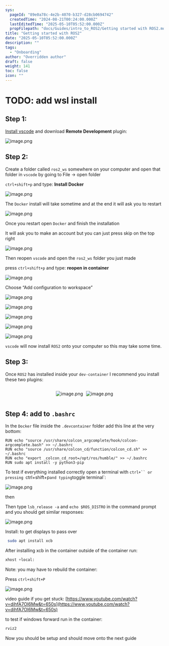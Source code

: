 ```yaml
---
sys:
  pageId: "89e0a78c-4e2b-4070-b327-d28cb0694742"
  createdTime: "2024-08-21T00:24:00.000Z"
  lastEditedTime: "2025-05-10T05:52:00.000Z"
  propFilepath: "docs/Guides/intro_to_ROS2/Getting started with ROS2.md"
title: "Getting started with ROS2"
date: "2025-05-10T05:52:00.000Z"
description: ""
tags:
  - "Onboarding"
author: "Overridden author"
draft: false
weight: 141
toc: false
icon: ""
---
```


# TODO: add wsl install

## Step 1:

[Install vscode](https://code.visualstudio.com/download) and download **Remote Development** plugin:

![image.png](https://prod-files-secure.s3.us-west-2.amazonaws.com/d518164a-d88e-44d1-a4ee-3adb3bd8bce0/efb52993-1881-4a40-b95e-6f020334f022/image.png?X-Amz-Algorithm=AWS4-HMAC-SHA256&X-Amz-Content-Sha256=UNSIGNED-PAYLOAD&X-Amz-Credential=ASIAZI2LB466TPWBUHXO%2F20250606%2Fus-west-2%2Fs3%2Faws4_request&X-Amz-Date=20250606T100959Z&X-Amz-Expires=3600&X-Amz-Security-Token=IQoJb3JpZ2luX2VjEIL%2F%2F%2F%2F%2F%2F%2F%2F%2F%2FwEaCXVzLXdlc3QtMiJIMEYCIQDsq6SMWBY9OI4UCzem5%2F4Ha3k%2FdFHTbxMncXnS33Ag8QIhAJbe6L34D32%2Fjnfaf1uz137%2FR6SDV01SyoSb0Y2z44k9Kv8DCFoQABoMNjM3NDIzMTgzODA1Igzn3xlHcYL0QupfqjQq3APi4DMGMeR%2FuGfP2DPNXC9owdKYhQTcZZtsIwO6sEWm%2BzTIextZaDdT6n5BWGp0MUIiZxxEbyUCm5yWDrdlGhJ7fOR2%2FiryyNftPSothE9saZq3w0EKzR4dWgwpw1aVFRkGWy6omHhUPPzyJn43eXzvsKlnHe7WTokYFar%2FXKc1SFNb6OJ6awf3W%2FWxFdT8nB0ymL1NCKyBdiA2GiAeTjKBe5IW4J9Ittr01pPJMphH%2B4fI4vB1Szc14DRYbBACci7sTe86Hh6aDcO%2BzVAy2Fq1NChZvlDhbEnOFrDgW2fdZzrrjqqgN4dUYpDpPONt3Kaeg7AIfaLuBtaN%2FAoxb1bqA9oHup7I6kRVIWPv6HmMwmMjDyPNRFEGfS87NbLAg2D3jx1T6suSpG%2B8eQvLqfZ65%2FwU3zn9EhvFDy0I0z8ZZ0k7SPZYytYAylCmCYVccY1j2enQp5hXqIW3oO2UdpPjBHqx9XueASg%2FeQs8m6why4Z0ukObV32Y4rjT4rLD6WFykf4ZwOqxSC%2BcRbSHMmoo%2BGCSzeqs%2FIyULvgfF4sE9xDLo3ZrxOav8RKDIjfAMBrlq5igmgxdlS%2FVshmm9PdXs%2BVTe1PWm9y%2BUSg5Rh5NfjAHktG%2BwtX%2FRTXBzDD%2F5IrCBjqkAcCdkxnIWGAas185GG%2B7NNXNEhkfwsyeqwUblBeRQ8Z5lcd7YGdr7o7HTEpKCMgfXSar%2FxhR1VhC7zJ7diilNOJgWN1GZrEcK6wMx2DNz8bY16yj0qzlDbMES9GeNPZM32A7b3g3aTz7AlKM1R45L8Xlm3BJTOX7mZ6Q5tm8Ld2GyiPGCzqMvxQutOl0HAj%2ByG8Hii8rUcCWIIYPEYdKdip7%2FsPI&X-Amz-Signature=df277d1da5f15d521522ccdae769db231c001716c4cc8b30401be02baced1d95&X-Amz-SignedHeaders=host&x-id=GetObject)

## Step 2:

Create a folder called `ros2_ws` somewhere on your computer and open that folder in `vscode` by going to File → open folder 

`ctrl+shift+p` and type: **Install Docker**

![image.png](https://prod-files-secure.s3.us-west-2.amazonaws.com/d518164a-d88e-44d1-a4ee-3adb3bd8bce0/2269dc0e-1cd5-47ff-bceb-c04ad9b2eab0/image.png?X-Amz-Algorithm=AWS4-HMAC-SHA256&X-Amz-Content-Sha256=UNSIGNED-PAYLOAD&X-Amz-Credential=ASIAZI2LB466TPWBUHXO%2F20250606%2Fus-west-2%2Fs3%2Faws4_request&X-Amz-Date=20250606T100959Z&X-Amz-Expires=3600&X-Amz-Security-Token=IQoJb3JpZ2luX2VjEIL%2F%2F%2F%2F%2F%2F%2F%2F%2F%2FwEaCXVzLXdlc3QtMiJIMEYCIQDsq6SMWBY9OI4UCzem5%2F4Ha3k%2FdFHTbxMncXnS33Ag8QIhAJbe6L34D32%2Fjnfaf1uz137%2FR6SDV01SyoSb0Y2z44k9Kv8DCFoQABoMNjM3NDIzMTgzODA1Igzn3xlHcYL0QupfqjQq3APi4DMGMeR%2FuGfP2DPNXC9owdKYhQTcZZtsIwO6sEWm%2BzTIextZaDdT6n5BWGp0MUIiZxxEbyUCm5yWDrdlGhJ7fOR2%2FiryyNftPSothE9saZq3w0EKzR4dWgwpw1aVFRkGWy6omHhUPPzyJn43eXzvsKlnHe7WTokYFar%2FXKc1SFNb6OJ6awf3W%2FWxFdT8nB0ymL1NCKyBdiA2GiAeTjKBe5IW4J9Ittr01pPJMphH%2B4fI4vB1Szc14DRYbBACci7sTe86Hh6aDcO%2BzVAy2Fq1NChZvlDhbEnOFrDgW2fdZzrrjqqgN4dUYpDpPONt3Kaeg7AIfaLuBtaN%2FAoxb1bqA9oHup7I6kRVIWPv6HmMwmMjDyPNRFEGfS87NbLAg2D3jx1T6suSpG%2B8eQvLqfZ65%2FwU3zn9EhvFDy0I0z8ZZ0k7SPZYytYAylCmCYVccY1j2enQp5hXqIW3oO2UdpPjBHqx9XueASg%2FeQs8m6why4Z0ukObV32Y4rjT4rLD6WFykf4ZwOqxSC%2BcRbSHMmoo%2BGCSzeqs%2FIyULvgfF4sE9xDLo3ZrxOav8RKDIjfAMBrlq5igmgxdlS%2FVshmm9PdXs%2BVTe1PWm9y%2BUSg5Rh5NfjAHktG%2BwtX%2FRTXBzDD%2F5IrCBjqkAcCdkxnIWGAas185GG%2B7NNXNEhkfwsyeqwUblBeRQ8Z5lcd7YGdr7o7HTEpKCMgfXSar%2FxhR1VhC7zJ7diilNOJgWN1GZrEcK6wMx2DNz8bY16yj0qzlDbMES9GeNPZM32A7b3g3aTz7AlKM1R45L8Xlm3BJTOX7mZ6Q5tm8Ld2GyiPGCzqMvxQutOl0HAj%2ByG8Hii8rUcCWIIYPEYdKdip7%2FsPI&X-Amz-Signature=def1f387749425921cf8cb360f9c164825faa795b7cad15a2af94bbca376de0f&X-Amz-SignedHeaders=host&x-id=GetObject)

The `Docker` install will take sometime and at the end it will ask you to restart

![image.png](https://prod-files-secure.s3.us-west-2.amazonaws.com/d518164a-d88e-44d1-a4ee-3adb3bd8bce0/ed233f78-be33-4b1f-b89c-9c346c0e961e/image.png?X-Amz-Algorithm=AWS4-HMAC-SHA256&X-Amz-Content-Sha256=UNSIGNED-PAYLOAD&X-Amz-Credential=ASIAZI2LB466TPWBUHXO%2F20250606%2Fus-west-2%2Fs3%2Faws4_request&X-Amz-Date=20250606T100959Z&X-Amz-Expires=3600&X-Amz-Security-Token=IQoJb3JpZ2luX2VjEIL%2F%2F%2F%2F%2F%2F%2F%2F%2F%2FwEaCXVzLXdlc3QtMiJIMEYCIQDsq6SMWBY9OI4UCzem5%2F4Ha3k%2FdFHTbxMncXnS33Ag8QIhAJbe6L34D32%2Fjnfaf1uz137%2FR6SDV01SyoSb0Y2z44k9Kv8DCFoQABoMNjM3NDIzMTgzODA1Igzn3xlHcYL0QupfqjQq3APi4DMGMeR%2FuGfP2DPNXC9owdKYhQTcZZtsIwO6sEWm%2BzTIextZaDdT6n5BWGp0MUIiZxxEbyUCm5yWDrdlGhJ7fOR2%2FiryyNftPSothE9saZq3w0EKzR4dWgwpw1aVFRkGWy6omHhUPPzyJn43eXzvsKlnHe7WTokYFar%2FXKc1SFNb6OJ6awf3W%2FWxFdT8nB0ymL1NCKyBdiA2GiAeTjKBe5IW4J9Ittr01pPJMphH%2B4fI4vB1Szc14DRYbBACci7sTe86Hh6aDcO%2BzVAy2Fq1NChZvlDhbEnOFrDgW2fdZzrrjqqgN4dUYpDpPONt3Kaeg7AIfaLuBtaN%2FAoxb1bqA9oHup7I6kRVIWPv6HmMwmMjDyPNRFEGfS87NbLAg2D3jx1T6suSpG%2B8eQvLqfZ65%2FwU3zn9EhvFDy0I0z8ZZ0k7SPZYytYAylCmCYVccY1j2enQp5hXqIW3oO2UdpPjBHqx9XueASg%2FeQs8m6why4Z0ukObV32Y4rjT4rLD6WFykf4ZwOqxSC%2BcRbSHMmoo%2BGCSzeqs%2FIyULvgfF4sE9xDLo3ZrxOav8RKDIjfAMBrlq5igmgxdlS%2FVshmm9PdXs%2BVTe1PWm9y%2BUSg5Rh5NfjAHktG%2BwtX%2FRTXBzDD%2F5IrCBjqkAcCdkxnIWGAas185GG%2B7NNXNEhkfwsyeqwUblBeRQ8Z5lcd7YGdr7o7HTEpKCMgfXSar%2FxhR1VhC7zJ7diilNOJgWN1GZrEcK6wMx2DNz8bY16yj0qzlDbMES9GeNPZM32A7b3g3aTz7AlKM1R45L8Xlm3BJTOX7mZ6Q5tm8Ld2GyiPGCzqMvxQutOl0HAj%2ByG8Hii8rUcCWIIYPEYdKdip7%2FsPI&X-Amz-Signature=96ccb73f4bc84ed5e9aa099df51d6ee01a0992aa4a03e627bab2eb54dce96f44&X-Amz-SignedHeaders=host&x-id=GetObject)

Once you restart open `Docker` and finish the installation

It will ask you to make an account but you can just press skip on the top right

![image.png](https://prod-files-secure.s3.us-west-2.amazonaws.com/d518164a-d88e-44d1-a4ee-3adb3bd8bce0/21010ad9-1659-4fd9-9f59-9932a09b2a3d/image.png?X-Amz-Algorithm=AWS4-HMAC-SHA256&X-Amz-Content-Sha256=UNSIGNED-PAYLOAD&X-Amz-Credential=ASIAZI2LB466TPWBUHXO%2F20250606%2Fus-west-2%2Fs3%2Faws4_request&X-Amz-Date=20250606T100959Z&X-Amz-Expires=3600&X-Amz-Security-Token=IQoJb3JpZ2luX2VjEIL%2F%2F%2F%2F%2F%2F%2F%2F%2F%2FwEaCXVzLXdlc3QtMiJIMEYCIQDsq6SMWBY9OI4UCzem5%2F4Ha3k%2FdFHTbxMncXnS33Ag8QIhAJbe6L34D32%2Fjnfaf1uz137%2FR6SDV01SyoSb0Y2z44k9Kv8DCFoQABoMNjM3NDIzMTgzODA1Igzn3xlHcYL0QupfqjQq3APi4DMGMeR%2FuGfP2DPNXC9owdKYhQTcZZtsIwO6sEWm%2BzTIextZaDdT6n5BWGp0MUIiZxxEbyUCm5yWDrdlGhJ7fOR2%2FiryyNftPSothE9saZq3w0EKzR4dWgwpw1aVFRkGWy6omHhUPPzyJn43eXzvsKlnHe7WTokYFar%2FXKc1SFNb6OJ6awf3W%2FWxFdT8nB0ymL1NCKyBdiA2GiAeTjKBe5IW4J9Ittr01pPJMphH%2B4fI4vB1Szc14DRYbBACci7sTe86Hh6aDcO%2BzVAy2Fq1NChZvlDhbEnOFrDgW2fdZzrrjqqgN4dUYpDpPONt3Kaeg7AIfaLuBtaN%2FAoxb1bqA9oHup7I6kRVIWPv6HmMwmMjDyPNRFEGfS87NbLAg2D3jx1T6suSpG%2B8eQvLqfZ65%2FwU3zn9EhvFDy0I0z8ZZ0k7SPZYytYAylCmCYVccY1j2enQp5hXqIW3oO2UdpPjBHqx9XueASg%2FeQs8m6why4Z0ukObV32Y4rjT4rLD6WFykf4ZwOqxSC%2BcRbSHMmoo%2BGCSzeqs%2FIyULvgfF4sE9xDLo3ZrxOav8RKDIjfAMBrlq5igmgxdlS%2FVshmm9PdXs%2BVTe1PWm9y%2BUSg5Rh5NfjAHktG%2BwtX%2FRTXBzDD%2F5IrCBjqkAcCdkxnIWGAas185GG%2B7NNXNEhkfwsyeqwUblBeRQ8Z5lcd7YGdr7o7HTEpKCMgfXSar%2FxhR1VhC7zJ7diilNOJgWN1GZrEcK6wMx2DNz8bY16yj0qzlDbMES9GeNPZM32A7b3g3aTz7AlKM1R45L8Xlm3BJTOX7mZ6Q5tm8Ld2GyiPGCzqMvxQutOl0HAj%2ByG8Hii8rUcCWIIYPEYdKdip7%2FsPI&X-Amz-Signature=1c18245b07849a48af10942c4fa0a96a5234646d2c50c07a58632ddd2fd03229&X-Amz-SignedHeaders=host&x-id=GetObject)

Then reopen `vscode` and open the `ros2_ws` folder you just made

press `ctrl+shift+p` and type: **reopen in container**

![image.png](https://prod-files-secure.s3.us-west-2.amazonaws.com/d518164a-d88e-44d1-a4ee-3adb3bd8bce0/4e93b8c2-41ad-488c-8095-c74205196118/image.png?X-Amz-Algorithm=AWS4-HMAC-SHA256&X-Amz-Content-Sha256=UNSIGNED-PAYLOAD&X-Amz-Credential=ASIAZI2LB466TPWBUHXO%2F20250606%2Fus-west-2%2Fs3%2Faws4_request&X-Amz-Date=20250606T100959Z&X-Amz-Expires=3600&X-Amz-Security-Token=IQoJb3JpZ2luX2VjEIL%2F%2F%2F%2F%2F%2F%2F%2F%2F%2FwEaCXVzLXdlc3QtMiJIMEYCIQDsq6SMWBY9OI4UCzem5%2F4Ha3k%2FdFHTbxMncXnS33Ag8QIhAJbe6L34D32%2Fjnfaf1uz137%2FR6SDV01SyoSb0Y2z44k9Kv8DCFoQABoMNjM3NDIzMTgzODA1Igzn3xlHcYL0QupfqjQq3APi4DMGMeR%2FuGfP2DPNXC9owdKYhQTcZZtsIwO6sEWm%2BzTIextZaDdT6n5BWGp0MUIiZxxEbyUCm5yWDrdlGhJ7fOR2%2FiryyNftPSothE9saZq3w0EKzR4dWgwpw1aVFRkGWy6omHhUPPzyJn43eXzvsKlnHe7WTokYFar%2FXKc1SFNb6OJ6awf3W%2FWxFdT8nB0ymL1NCKyBdiA2GiAeTjKBe5IW4J9Ittr01pPJMphH%2B4fI4vB1Szc14DRYbBACci7sTe86Hh6aDcO%2BzVAy2Fq1NChZvlDhbEnOFrDgW2fdZzrrjqqgN4dUYpDpPONt3Kaeg7AIfaLuBtaN%2FAoxb1bqA9oHup7I6kRVIWPv6HmMwmMjDyPNRFEGfS87NbLAg2D3jx1T6suSpG%2B8eQvLqfZ65%2FwU3zn9EhvFDy0I0z8ZZ0k7SPZYytYAylCmCYVccY1j2enQp5hXqIW3oO2UdpPjBHqx9XueASg%2FeQs8m6why4Z0ukObV32Y4rjT4rLD6WFykf4ZwOqxSC%2BcRbSHMmoo%2BGCSzeqs%2FIyULvgfF4sE9xDLo3ZrxOav8RKDIjfAMBrlq5igmgxdlS%2FVshmm9PdXs%2BVTe1PWm9y%2BUSg5Rh5NfjAHktG%2BwtX%2FRTXBzDD%2F5IrCBjqkAcCdkxnIWGAas185GG%2B7NNXNEhkfwsyeqwUblBeRQ8Z5lcd7YGdr7o7HTEpKCMgfXSar%2FxhR1VhC7zJ7diilNOJgWN1GZrEcK6wMx2DNz8bY16yj0qzlDbMES9GeNPZM32A7b3g3aTz7AlKM1R45L8Xlm3BJTOX7mZ6Q5tm8Ld2GyiPGCzqMvxQutOl0HAj%2ByG8Hii8rUcCWIIYPEYdKdip7%2FsPI&X-Amz-Signature=4ed0cfe80fdf6bec49550862f06a31bc1c893cd27a2a10125fa24c34e6b0a232&X-Amz-SignedHeaders=host&x-id=GetObject)

Choose “Add configuration to workspace”

![image.png](https://prod-files-secure.s3.us-west-2.amazonaws.com/d518164a-d88e-44d1-a4ee-3adb3bd8bce0/9560b282-5060-4989-ba37-97e7b2c22476/image.png?X-Amz-Algorithm=AWS4-HMAC-SHA256&X-Amz-Content-Sha256=UNSIGNED-PAYLOAD&X-Amz-Credential=ASIAZI2LB466TPWBUHXO%2F20250606%2Fus-west-2%2Fs3%2Faws4_request&X-Amz-Date=20250606T100959Z&X-Amz-Expires=3600&X-Amz-Security-Token=IQoJb3JpZ2luX2VjEIL%2F%2F%2F%2F%2F%2F%2F%2F%2F%2FwEaCXVzLXdlc3QtMiJIMEYCIQDsq6SMWBY9OI4UCzem5%2F4Ha3k%2FdFHTbxMncXnS33Ag8QIhAJbe6L34D32%2Fjnfaf1uz137%2FR6SDV01SyoSb0Y2z44k9Kv8DCFoQABoMNjM3NDIzMTgzODA1Igzn3xlHcYL0QupfqjQq3APi4DMGMeR%2FuGfP2DPNXC9owdKYhQTcZZtsIwO6sEWm%2BzTIextZaDdT6n5BWGp0MUIiZxxEbyUCm5yWDrdlGhJ7fOR2%2FiryyNftPSothE9saZq3w0EKzR4dWgwpw1aVFRkGWy6omHhUPPzyJn43eXzvsKlnHe7WTokYFar%2FXKc1SFNb6OJ6awf3W%2FWxFdT8nB0ymL1NCKyBdiA2GiAeTjKBe5IW4J9Ittr01pPJMphH%2B4fI4vB1Szc14DRYbBACci7sTe86Hh6aDcO%2BzVAy2Fq1NChZvlDhbEnOFrDgW2fdZzrrjqqgN4dUYpDpPONt3Kaeg7AIfaLuBtaN%2FAoxb1bqA9oHup7I6kRVIWPv6HmMwmMjDyPNRFEGfS87NbLAg2D3jx1T6suSpG%2B8eQvLqfZ65%2FwU3zn9EhvFDy0I0z8ZZ0k7SPZYytYAylCmCYVccY1j2enQp5hXqIW3oO2UdpPjBHqx9XueASg%2FeQs8m6why4Z0ukObV32Y4rjT4rLD6WFykf4ZwOqxSC%2BcRbSHMmoo%2BGCSzeqs%2FIyULvgfF4sE9xDLo3ZrxOav8RKDIjfAMBrlq5igmgxdlS%2FVshmm9PdXs%2BVTe1PWm9y%2BUSg5Rh5NfjAHktG%2BwtX%2FRTXBzDD%2F5IrCBjqkAcCdkxnIWGAas185GG%2B7NNXNEhkfwsyeqwUblBeRQ8Z5lcd7YGdr7o7HTEpKCMgfXSar%2FxhR1VhC7zJ7diilNOJgWN1GZrEcK6wMx2DNz8bY16yj0qzlDbMES9GeNPZM32A7b3g3aTz7AlKM1R45L8Xlm3BJTOX7mZ6Q5tm8Ld2GyiPGCzqMvxQutOl0HAj%2ByG8Hii8rUcCWIIYPEYdKdip7%2FsPI&X-Amz-Signature=4744ca23e4268677a1c8cb54b1c2374a4adf897dd987ec333ef8be2ce18d8349&X-Amz-SignedHeaders=host&x-id=GetObject)

![image.png](https://prod-files-secure.s3.us-west-2.amazonaws.com/d518164a-d88e-44d1-a4ee-3adb3bd8bce0/2ee63f81-886b-48e8-a553-dc6e5eac99e4/image.png?X-Amz-Algorithm=AWS4-HMAC-SHA256&X-Amz-Content-Sha256=UNSIGNED-PAYLOAD&X-Amz-Credential=ASIAZI2LB466TPWBUHXO%2F20250606%2Fus-west-2%2Fs3%2Faws4_request&X-Amz-Date=20250606T100959Z&X-Amz-Expires=3600&X-Amz-Security-Token=IQoJb3JpZ2luX2VjEIL%2F%2F%2F%2F%2F%2F%2F%2F%2F%2FwEaCXVzLXdlc3QtMiJIMEYCIQDsq6SMWBY9OI4UCzem5%2F4Ha3k%2FdFHTbxMncXnS33Ag8QIhAJbe6L34D32%2Fjnfaf1uz137%2FR6SDV01SyoSb0Y2z44k9Kv8DCFoQABoMNjM3NDIzMTgzODA1Igzn3xlHcYL0QupfqjQq3APi4DMGMeR%2FuGfP2DPNXC9owdKYhQTcZZtsIwO6sEWm%2BzTIextZaDdT6n5BWGp0MUIiZxxEbyUCm5yWDrdlGhJ7fOR2%2FiryyNftPSothE9saZq3w0EKzR4dWgwpw1aVFRkGWy6omHhUPPzyJn43eXzvsKlnHe7WTokYFar%2FXKc1SFNb6OJ6awf3W%2FWxFdT8nB0ymL1NCKyBdiA2GiAeTjKBe5IW4J9Ittr01pPJMphH%2B4fI4vB1Szc14DRYbBACci7sTe86Hh6aDcO%2BzVAy2Fq1NChZvlDhbEnOFrDgW2fdZzrrjqqgN4dUYpDpPONt3Kaeg7AIfaLuBtaN%2FAoxb1bqA9oHup7I6kRVIWPv6HmMwmMjDyPNRFEGfS87NbLAg2D3jx1T6suSpG%2B8eQvLqfZ65%2FwU3zn9EhvFDy0I0z8ZZ0k7SPZYytYAylCmCYVccY1j2enQp5hXqIW3oO2UdpPjBHqx9XueASg%2FeQs8m6why4Z0ukObV32Y4rjT4rLD6WFykf4ZwOqxSC%2BcRbSHMmoo%2BGCSzeqs%2FIyULvgfF4sE9xDLo3ZrxOav8RKDIjfAMBrlq5igmgxdlS%2FVshmm9PdXs%2BVTe1PWm9y%2BUSg5Rh5NfjAHktG%2BwtX%2FRTXBzDD%2F5IrCBjqkAcCdkxnIWGAas185GG%2B7NNXNEhkfwsyeqwUblBeRQ8Z5lcd7YGdr7o7HTEpKCMgfXSar%2FxhR1VhC7zJ7diilNOJgWN1GZrEcK6wMx2DNz8bY16yj0qzlDbMES9GeNPZM32A7b3g3aTz7AlKM1R45L8Xlm3BJTOX7mZ6Q5tm8Ld2GyiPGCzqMvxQutOl0HAj%2ByG8Hii8rUcCWIIYPEYdKdip7%2FsPI&X-Amz-Signature=3df43f5c2ca6617f7c5100c6854af2cf64bdb34342a59d28f6cb8bca4a45ca1c&X-Amz-SignedHeaders=host&x-id=GetObject)

![image.png](https://prod-files-secure.s3.us-west-2.amazonaws.com/d518164a-d88e-44d1-a4ee-3adb3bd8bce0/ae1580b2-b048-407e-aed9-b584224a7a04/image.png?X-Amz-Algorithm=AWS4-HMAC-SHA256&X-Amz-Content-Sha256=UNSIGNED-PAYLOAD&X-Amz-Credential=ASIAZI2LB466TPWBUHXO%2F20250606%2Fus-west-2%2Fs3%2Faws4_request&X-Amz-Date=20250606T100959Z&X-Amz-Expires=3600&X-Amz-Security-Token=IQoJb3JpZ2luX2VjEIL%2F%2F%2F%2F%2F%2F%2F%2F%2F%2FwEaCXVzLXdlc3QtMiJIMEYCIQDsq6SMWBY9OI4UCzem5%2F4Ha3k%2FdFHTbxMncXnS33Ag8QIhAJbe6L34D32%2Fjnfaf1uz137%2FR6SDV01SyoSb0Y2z44k9Kv8DCFoQABoMNjM3NDIzMTgzODA1Igzn3xlHcYL0QupfqjQq3APi4DMGMeR%2FuGfP2DPNXC9owdKYhQTcZZtsIwO6sEWm%2BzTIextZaDdT6n5BWGp0MUIiZxxEbyUCm5yWDrdlGhJ7fOR2%2FiryyNftPSothE9saZq3w0EKzR4dWgwpw1aVFRkGWy6omHhUPPzyJn43eXzvsKlnHe7WTokYFar%2FXKc1SFNb6OJ6awf3W%2FWxFdT8nB0ymL1NCKyBdiA2GiAeTjKBe5IW4J9Ittr01pPJMphH%2B4fI4vB1Szc14DRYbBACci7sTe86Hh6aDcO%2BzVAy2Fq1NChZvlDhbEnOFrDgW2fdZzrrjqqgN4dUYpDpPONt3Kaeg7AIfaLuBtaN%2FAoxb1bqA9oHup7I6kRVIWPv6HmMwmMjDyPNRFEGfS87NbLAg2D3jx1T6suSpG%2B8eQvLqfZ65%2FwU3zn9EhvFDy0I0z8ZZ0k7SPZYytYAylCmCYVccY1j2enQp5hXqIW3oO2UdpPjBHqx9XueASg%2FeQs8m6why4Z0ukObV32Y4rjT4rLD6WFykf4ZwOqxSC%2BcRbSHMmoo%2BGCSzeqs%2FIyULvgfF4sE9xDLo3ZrxOav8RKDIjfAMBrlq5igmgxdlS%2FVshmm9PdXs%2BVTe1PWm9y%2BUSg5Rh5NfjAHktG%2BwtX%2FRTXBzDD%2F5IrCBjqkAcCdkxnIWGAas185GG%2B7NNXNEhkfwsyeqwUblBeRQ8Z5lcd7YGdr7o7HTEpKCMgfXSar%2FxhR1VhC7zJ7diilNOJgWN1GZrEcK6wMx2DNz8bY16yj0qzlDbMES9GeNPZM32A7b3g3aTz7AlKM1R45L8Xlm3BJTOX7mZ6Q5tm8Ld2GyiPGCzqMvxQutOl0HAj%2ByG8Hii8rUcCWIIYPEYdKdip7%2FsPI&X-Amz-Signature=432abad5b2bea60704ad9130aaa65db89cb7efd01902ad6674561283a752e7bf&X-Amz-SignedHeaders=host&x-id=GetObject)

![image.png](https://prod-files-secure.s3.us-west-2.amazonaws.com/d518164a-d88e-44d1-a4ee-3adb3bd8bce0/53255b28-f75e-430f-b9e3-c0ac8577e42b/image.png?X-Amz-Algorithm=AWS4-HMAC-SHA256&X-Amz-Content-Sha256=UNSIGNED-PAYLOAD&X-Amz-Credential=ASIAZI2LB466TPWBUHXO%2F20250606%2Fus-west-2%2Fs3%2Faws4_request&X-Amz-Date=20250606T100959Z&X-Amz-Expires=3600&X-Amz-Security-Token=IQoJb3JpZ2luX2VjEIL%2F%2F%2F%2F%2F%2F%2F%2F%2F%2FwEaCXVzLXdlc3QtMiJIMEYCIQDsq6SMWBY9OI4UCzem5%2F4Ha3k%2FdFHTbxMncXnS33Ag8QIhAJbe6L34D32%2Fjnfaf1uz137%2FR6SDV01SyoSb0Y2z44k9Kv8DCFoQABoMNjM3NDIzMTgzODA1Igzn3xlHcYL0QupfqjQq3APi4DMGMeR%2FuGfP2DPNXC9owdKYhQTcZZtsIwO6sEWm%2BzTIextZaDdT6n5BWGp0MUIiZxxEbyUCm5yWDrdlGhJ7fOR2%2FiryyNftPSothE9saZq3w0EKzR4dWgwpw1aVFRkGWy6omHhUPPzyJn43eXzvsKlnHe7WTokYFar%2FXKc1SFNb6OJ6awf3W%2FWxFdT8nB0ymL1NCKyBdiA2GiAeTjKBe5IW4J9Ittr01pPJMphH%2B4fI4vB1Szc14DRYbBACci7sTe86Hh6aDcO%2BzVAy2Fq1NChZvlDhbEnOFrDgW2fdZzrrjqqgN4dUYpDpPONt3Kaeg7AIfaLuBtaN%2FAoxb1bqA9oHup7I6kRVIWPv6HmMwmMjDyPNRFEGfS87NbLAg2D3jx1T6suSpG%2B8eQvLqfZ65%2FwU3zn9EhvFDy0I0z8ZZ0k7SPZYytYAylCmCYVccY1j2enQp5hXqIW3oO2UdpPjBHqx9XueASg%2FeQs8m6why4Z0ukObV32Y4rjT4rLD6WFykf4ZwOqxSC%2BcRbSHMmoo%2BGCSzeqs%2FIyULvgfF4sE9xDLo3ZrxOav8RKDIjfAMBrlq5igmgxdlS%2FVshmm9PdXs%2BVTe1PWm9y%2BUSg5Rh5NfjAHktG%2BwtX%2FRTXBzDD%2F5IrCBjqkAcCdkxnIWGAas185GG%2B7NNXNEhkfwsyeqwUblBeRQ8Z5lcd7YGdr7o7HTEpKCMgfXSar%2FxhR1VhC7zJ7diilNOJgWN1GZrEcK6wMx2DNz8bY16yj0qzlDbMES9GeNPZM32A7b3g3aTz7AlKM1R45L8Xlm3BJTOX7mZ6Q5tm8Ld2GyiPGCzqMvxQutOl0HAj%2ByG8Hii8rUcCWIIYPEYdKdip7%2FsPI&X-Amz-Signature=3cfaebfcefe510f454db274f82e42e53d401c6d4ff0e3790c26b753a87af653d&X-Amz-SignedHeaders=host&x-id=GetObject)

![image.png](https://prod-files-secure.s3.us-west-2.amazonaws.com/d518164a-d88e-44d1-a4ee-3adb3bd8bce0/7c562767-5af9-4ffb-97d1-327bcdf4ee00/image.png?X-Amz-Algorithm=AWS4-HMAC-SHA256&X-Amz-Content-Sha256=UNSIGNED-PAYLOAD&X-Amz-Credential=ASIAZI2LB466TPWBUHXO%2F20250606%2Fus-west-2%2Fs3%2Faws4_request&X-Amz-Date=20250606T100959Z&X-Amz-Expires=3600&X-Amz-Security-Token=IQoJb3JpZ2luX2VjEIL%2F%2F%2F%2F%2F%2F%2F%2F%2F%2FwEaCXVzLXdlc3QtMiJIMEYCIQDsq6SMWBY9OI4UCzem5%2F4Ha3k%2FdFHTbxMncXnS33Ag8QIhAJbe6L34D32%2Fjnfaf1uz137%2FR6SDV01SyoSb0Y2z44k9Kv8DCFoQABoMNjM3NDIzMTgzODA1Igzn3xlHcYL0QupfqjQq3APi4DMGMeR%2FuGfP2DPNXC9owdKYhQTcZZtsIwO6sEWm%2BzTIextZaDdT6n5BWGp0MUIiZxxEbyUCm5yWDrdlGhJ7fOR2%2FiryyNftPSothE9saZq3w0EKzR4dWgwpw1aVFRkGWy6omHhUPPzyJn43eXzvsKlnHe7WTokYFar%2FXKc1SFNb6OJ6awf3W%2FWxFdT8nB0ymL1NCKyBdiA2GiAeTjKBe5IW4J9Ittr01pPJMphH%2B4fI4vB1Szc14DRYbBACci7sTe86Hh6aDcO%2BzVAy2Fq1NChZvlDhbEnOFrDgW2fdZzrrjqqgN4dUYpDpPONt3Kaeg7AIfaLuBtaN%2FAoxb1bqA9oHup7I6kRVIWPv6HmMwmMjDyPNRFEGfS87NbLAg2D3jx1T6suSpG%2B8eQvLqfZ65%2FwU3zn9EhvFDy0I0z8ZZ0k7SPZYytYAylCmCYVccY1j2enQp5hXqIW3oO2UdpPjBHqx9XueASg%2FeQs8m6why4Z0ukObV32Y4rjT4rLD6WFykf4ZwOqxSC%2BcRbSHMmoo%2BGCSzeqs%2FIyULvgfF4sE9xDLo3ZrxOav8RKDIjfAMBrlq5igmgxdlS%2FVshmm9PdXs%2BVTe1PWm9y%2BUSg5Rh5NfjAHktG%2BwtX%2FRTXBzDD%2F5IrCBjqkAcCdkxnIWGAas185GG%2B7NNXNEhkfwsyeqwUblBeRQ8Z5lcd7YGdr7o7HTEpKCMgfXSar%2FxhR1VhC7zJ7diilNOJgWN1GZrEcK6wMx2DNz8bY16yj0qzlDbMES9GeNPZM32A7b3g3aTz7AlKM1R45L8Xlm3BJTOX7mZ6Q5tm8Ld2GyiPGCzqMvxQutOl0HAj%2ByG8Hii8rUcCWIIYPEYdKdip7%2FsPI&X-Amz-Signature=56812aa41d8f95cb608a3090c1949764d1c3b7280df93841590497ea2bfbbc02&X-Amz-SignedHeaders=host&x-id=GetObject)

`vscode` will now install `ROS2` onto your computer so this may take some time.

## Step 3:

Once `ROS2` has installed inside your `dev-container` I recommend you install these two plugins:

<div style="display: flex;flex-direction: row; column-gap:10px; max-width: 630px;justify-content: center;">
<div>

![image.png](https://prod-files-secure.s3.us-west-2.amazonaws.com/d518164a-d88e-44d1-a4ee-3adb3bd8bce0/3fc3d550-5a54-4ba1-ba6b-faa01cdb7369/image.png?X-Amz-Algorithm=AWS4-HMAC-SHA256&X-Amz-Content-Sha256=UNSIGNED-PAYLOAD&X-Amz-Credential=ASIAZI2LB466VS2BABHQ%2F20250606%2Fus-west-2%2Fs3%2Faws4_request&X-Amz-Date=20250606T101002Z&X-Amz-Expires=3600&X-Amz-Security-Token=IQoJb3JpZ2luX2VjEID%2F%2F%2F%2F%2F%2F%2F%2F%2F%2FwEaCXVzLXdlc3QtMiJIMEYCIQCyqZJTt6VS%2FDO9msOuIdeBnnJi0C1UPDiD3cKw4TrX1gIhAIIguf6f6a3VVllKzI7L%2FujrOnUHQ9MZJWBORiaxxDggKv8DCFkQABoMNjM3NDIzMTgzODA1IgxxQ6VlWokCpXRmr8Qq3ANhiD3EAtA9%2FQDigJkru4qSZ8yRHh4kwdgqjnf%2FC2ic00NnJHlN%2BYamsq7pOh%2Bes3ePks63cl5EHYrWPFwMtqvMeaDxXLhq%2BtG4pjy8YjGOX9k7c0KQUIAj%2FXD1kH523IChBsliwBA%2FslVETQSWoD5CNbg4GNC2OAPh%2F2BxZ%2FK92q4kpB0uM0Q6I9yw3CT017KfqTqMn%2B6uf%2Fa9lj6M8xJGiMTsLwUWwFng9Pa5isXz01xS%2FI0hbre92NW4LKPB96FSkAvCO2woQyZ%2FCX4mRZVx6ZR5uhOWsH9hjdJosQiMH2wCoEA5E3i5%2Faa8vbNEMDBSEVnZkHYNhdfXGQhn1313BEIuZ1b7SBJrVU27RJt%2FKenZ5LPmgnSsKonE6BbTxI8uKSQt3oDE5RDubDtDdxRSdftyACq9lgSZTJGNz3bgXG5idlZYKHTl0K5Ev%2BSMXmYt4cYiSs3mu%2BMQdUkIelvRSRKSgoOFNDqnYurp%2BpqlXoYln4%2FtBPapXaZ9BByAVFAcR8iB9%2BfFJPUYZYJGRYk09j%2Bhj7xj1NPQjHMohtV1s3jy1H8PS5hs4XG3himl7SdxMztBqrGwcbbUWfHNrQaC6cu%2F8AcrqgyFo2UeBTm9loi7kLz05OgJ4zC%2BkDDhvYrCBjqkAUC480i6SsYPzx1hty2YXMpncjctLab%2F4O9BVWTxoD9b8LiawYvoKZCk5VizSEgFWYEtCafkQDxaqQEN9h0SM%2BHZpPHJo18%2FsP1ffWo%2BorrY82Sk4fsPJHJyhemFAQZsfYHXyF2%2F%2BCLFErEsjpjaF1Pfz54Lq2fVOEbGkslUvliD%2BNtnJgx938%2B8XWWVq4Gis2%2FEipfWcy9AUQW%2BRBRMpGvlWCX8&X-Amz-Signature=6be224b40bbb0b49fa9714a79358f4d9733a40640dd48c998d06ba207529581a&X-Amz-SignedHeaders=host&x-id=GetObject)

</div>
<div>

![image.png](https://prod-files-secure.s3.us-west-2.amazonaws.com/d518164a-d88e-44d1-a4ee-3adb3bd8bce0/d994cc66-13c2-4093-a5a3-f84cf4601a82/image.png?X-Amz-Algorithm=AWS4-HMAC-SHA256&X-Amz-Content-Sha256=UNSIGNED-PAYLOAD&X-Amz-Credential=ASIAZI2LB4665TF2JLST%2F20250606%2Fus-west-2%2Fs3%2Faws4_request&X-Amz-Date=20250606T101002Z&X-Amz-Expires=3600&X-Amz-Security-Token=IQoJb3JpZ2luX2VjEH8aCXVzLXdlc3QtMiJHMEUCIDOALLKMrHgddzINcjHIvFUy1DFlxqoKVIYXaumbviAgAiEAyI2TPNy5Gg2PYtZWXneSDTXYQU97loOj571Wed%2Bc7j4q%2FwMIWBAAGgw2Mzc0MjMxODM4MDUiDLIzY%2BLPlzTCbv2pTircA8Se6xTwvw9ZLTTL%2BMjwZCwm%2Ba1Bm2DOPNqhpmAqlb%2BOK%2Fv8ZjmDj6QwCk5Q1PBtpKCcZL9Sd18nzvTCLVEieGNRBcrGt58sZIGOTK%2Fv%2FO43OeizxUtFeY1Ku1Z31u%2FFTJf%2BXpVjZZSSsdXvd7RYrG20MKbmiQUvXJp%2BVM2c6TJn3nxVJ42V3cB%2B3ShNnUDuX4oNbH13dq7dRjuVX495lvSstEHpFwRePeYnmLjZuiitsVFFIfbFvneRZzTkIfsUID7gyIqkVh95RN2XJ4FxaMo0Q1s6gbHsaS8PVNFza5PCI4mHwSUtaSRkdOh5g2jW9lNO6DYZNEk44DAa9ghED7gjFqjureV0dfwSx6Jw%2BDqMKM6zjrO2KwI7vqKbwvfA%2Brj2GgGmR2CdfIerkLaqO8gpe4odcuuynUxjaHlbUrcILmtVVLseCdLXRPIrJ2V8dnseTWMfx8n3bwjgSImOSYm0mh%2FQh8rwcmIwlpuC4s5UIVNHllbLIcSIn2ZmX%2FiMFb%2FLx79dPeKzim3ZusI6iYFzyJjLRVGo%2Bkq0ofoqOnz5PwNB6VXBGyZkZhQKdz%2BG%2BmdnNiNSaSvIgUrRrkLZV13TqLRwUY60ljP06Y7562Pi7sv3p3GTwOnjS8MiML6hisIGOqUBjRwOV6oNtPN8SO77QepZz81EDScmehCYF3jf4vdI2xnDtKOlRmBslHorVverUNRbUhTSRyH5%2BM6PvtOnw7Hd1cpMDOvUMdslPfzZnW2AM7ryCL1dRsKblX60lHOo0YLJd6VV8qe31oKsgnA%2F%2FEhEgIBKMSOjLd1ywSfP%2B1IW2m8bMmojzbkR2mbsJCC9GEdVxtKAgRE%2Fq2zDLuZofBiOkGbBr%2F%2FA&X-Amz-Signature=9b9c66c781742f2ed930ce5a3c7775d9f3f972936aca4a4c9052ed32e7ad9216&X-Amz-SignedHeaders=host&x-id=GetObject)

</div>
</div>

## Step 4: add to `.bashrc`

In the `Docker` file inside the `.devcontainer` folder add this line at the very bottom: 

```docker
RUN echo "source /usr/share/colcon_argcomplete/hook/colcon-argcomplete.bash" >> ~/.bashrc
RUN echo "source /usr/share/colcon_cd/function/colcon_cd.sh" >> ~/.bashrc
RUN echo "export _colcon_cd_root=/opt/ros/humble/" >> ~/.bashrc
RUN sudo apt install -y python3-pip 
```

To test if everything installed correctly open a terminal with `ctrl+`` or pressing `ctrl+shift+p` and typing `toggle terminal`:

![image.png](https://prod-files-secure.s3.us-west-2.amazonaws.com/d518164a-d88e-44d1-a4ee-3adb3bd8bce0/6a4943d8-b04e-4c02-9a58-775f3384d1a5/image.png?X-Amz-Algorithm=AWS4-HMAC-SHA256&X-Amz-Content-Sha256=UNSIGNED-PAYLOAD&X-Amz-Credential=ASIAZI2LB466TPWBUHXO%2F20250606%2Fus-west-2%2Fs3%2Faws4_request&X-Amz-Date=20250606T100959Z&X-Amz-Expires=3600&X-Amz-Security-Token=IQoJb3JpZ2luX2VjEIL%2F%2F%2F%2F%2F%2F%2F%2F%2F%2FwEaCXVzLXdlc3QtMiJIMEYCIQDsq6SMWBY9OI4UCzem5%2F4Ha3k%2FdFHTbxMncXnS33Ag8QIhAJbe6L34D32%2Fjnfaf1uz137%2FR6SDV01SyoSb0Y2z44k9Kv8DCFoQABoMNjM3NDIzMTgzODA1Igzn3xlHcYL0QupfqjQq3APi4DMGMeR%2FuGfP2DPNXC9owdKYhQTcZZtsIwO6sEWm%2BzTIextZaDdT6n5BWGp0MUIiZxxEbyUCm5yWDrdlGhJ7fOR2%2FiryyNftPSothE9saZq3w0EKzR4dWgwpw1aVFRkGWy6omHhUPPzyJn43eXzvsKlnHe7WTokYFar%2FXKc1SFNb6OJ6awf3W%2FWxFdT8nB0ymL1NCKyBdiA2GiAeTjKBe5IW4J9Ittr01pPJMphH%2B4fI4vB1Szc14DRYbBACci7sTe86Hh6aDcO%2BzVAy2Fq1NChZvlDhbEnOFrDgW2fdZzrrjqqgN4dUYpDpPONt3Kaeg7AIfaLuBtaN%2FAoxb1bqA9oHup7I6kRVIWPv6HmMwmMjDyPNRFEGfS87NbLAg2D3jx1T6suSpG%2B8eQvLqfZ65%2FwU3zn9EhvFDy0I0z8ZZ0k7SPZYytYAylCmCYVccY1j2enQp5hXqIW3oO2UdpPjBHqx9XueASg%2FeQs8m6why4Z0ukObV32Y4rjT4rLD6WFykf4ZwOqxSC%2BcRbSHMmoo%2BGCSzeqs%2FIyULvgfF4sE9xDLo3ZrxOav8RKDIjfAMBrlq5igmgxdlS%2FVshmm9PdXs%2BVTe1PWm9y%2BUSg5Rh5NfjAHktG%2BwtX%2FRTXBzDD%2F5IrCBjqkAcCdkxnIWGAas185GG%2B7NNXNEhkfwsyeqwUblBeRQ8Z5lcd7YGdr7o7HTEpKCMgfXSar%2FxhR1VhC7zJ7diilNOJgWN1GZrEcK6wMx2DNz8bY16yj0qzlDbMES9GeNPZM32A7b3g3aTz7AlKM1R45L8Xlm3BJTOX7mZ6Q5tm8Ld2GyiPGCzqMvxQutOl0HAj%2ByG8Hii8rUcCWIIYPEYdKdip7%2FsPI&X-Amz-Signature=c4b5fd3939dcf80733e2fde4c9a352f8a13cf9eeaac40fe1c49fc6db561707e0&X-Amz-SignedHeaders=host&x-id=GetObject)

then 

Then type `lsb_release -a` and `echo $ROS_DISTRO` in the command prompt and you should get similar responses:

![image.png](https://prod-files-secure.s3.us-west-2.amazonaws.com/d518164a-d88e-44d1-a4ee-3adb3bd8bce0/3e635dec-a805-4e85-8b9e-d000e5b71a4e/image.png?X-Amz-Algorithm=AWS4-HMAC-SHA256&X-Amz-Content-Sha256=UNSIGNED-PAYLOAD&X-Amz-Credential=ASIAZI2LB466TPWBUHXO%2F20250606%2Fus-west-2%2Fs3%2Faws4_request&X-Amz-Date=20250606T100959Z&X-Amz-Expires=3600&X-Amz-Security-Token=IQoJb3JpZ2luX2VjEIL%2F%2F%2F%2F%2F%2F%2F%2F%2F%2FwEaCXVzLXdlc3QtMiJIMEYCIQDsq6SMWBY9OI4UCzem5%2F4Ha3k%2FdFHTbxMncXnS33Ag8QIhAJbe6L34D32%2Fjnfaf1uz137%2FR6SDV01SyoSb0Y2z44k9Kv8DCFoQABoMNjM3NDIzMTgzODA1Igzn3xlHcYL0QupfqjQq3APi4DMGMeR%2FuGfP2DPNXC9owdKYhQTcZZtsIwO6sEWm%2BzTIextZaDdT6n5BWGp0MUIiZxxEbyUCm5yWDrdlGhJ7fOR2%2FiryyNftPSothE9saZq3w0EKzR4dWgwpw1aVFRkGWy6omHhUPPzyJn43eXzvsKlnHe7WTokYFar%2FXKc1SFNb6OJ6awf3W%2FWxFdT8nB0ymL1NCKyBdiA2GiAeTjKBe5IW4J9Ittr01pPJMphH%2B4fI4vB1Szc14DRYbBACci7sTe86Hh6aDcO%2BzVAy2Fq1NChZvlDhbEnOFrDgW2fdZzrrjqqgN4dUYpDpPONt3Kaeg7AIfaLuBtaN%2FAoxb1bqA9oHup7I6kRVIWPv6HmMwmMjDyPNRFEGfS87NbLAg2D3jx1T6suSpG%2B8eQvLqfZ65%2FwU3zn9EhvFDy0I0z8ZZ0k7SPZYytYAylCmCYVccY1j2enQp5hXqIW3oO2UdpPjBHqx9XueASg%2FeQs8m6why4Z0ukObV32Y4rjT4rLD6WFykf4ZwOqxSC%2BcRbSHMmoo%2BGCSzeqs%2FIyULvgfF4sE9xDLo3ZrxOav8RKDIjfAMBrlq5igmgxdlS%2FVshmm9PdXs%2BVTe1PWm9y%2BUSg5Rh5NfjAHktG%2BwtX%2FRTXBzDD%2F5IrCBjqkAcCdkxnIWGAas185GG%2B7NNXNEhkfwsyeqwUblBeRQ8Z5lcd7YGdr7o7HTEpKCMgfXSar%2FxhR1VhC7zJ7diilNOJgWN1GZrEcK6wMx2DNz8bY16yj0qzlDbMES9GeNPZM32A7b3g3aTz7AlKM1R45L8Xlm3BJTOX7mZ6Q5tm8Ld2GyiPGCzqMvxQutOl0HAj%2ByG8Hii8rUcCWIIYPEYdKdip7%2FsPI&X-Amz-Signature=1d93dd4a92e3f99b47f753f762cce285f6ef68d12ba7957bbf20bdaebd20ec06&X-Amz-SignedHeaders=host&x-id=GetObject)

Install:  to get displays to pass over

```bash
 sudo apt install xcb
```

After installing xcb in the container outside of the container run:

```python
xhost +local:
```

Note: you may have to rebuild the container:

Press `ctrl+shift+P`

![image.png](https://prod-files-secure.s3.us-west-2.amazonaws.com/d518164a-d88e-44d1-a4ee-3adb3bd8bce0/6c2be660-2618-4c38-9c26-53554f7a0b7b/image.png?X-Amz-Algorithm=AWS4-HMAC-SHA256&X-Amz-Content-Sha256=UNSIGNED-PAYLOAD&X-Amz-Credential=ASIAZI2LB466TPWBUHXO%2F20250606%2Fus-west-2%2Fs3%2Faws4_request&X-Amz-Date=20250606T100959Z&X-Amz-Expires=3600&X-Amz-Security-Token=IQoJb3JpZ2luX2VjEIL%2F%2F%2F%2F%2F%2F%2F%2F%2F%2FwEaCXVzLXdlc3QtMiJIMEYCIQDsq6SMWBY9OI4UCzem5%2F4Ha3k%2FdFHTbxMncXnS33Ag8QIhAJbe6L34D32%2Fjnfaf1uz137%2FR6SDV01SyoSb0Y2z44k9Kv8DCFoQABoMNjM3NDIzMTgzODA1Igzn3xlHcYL0QupfqjQq3APi4DMGMeR%2FuGfP2DPNXC9owdKYhQTcZZtsIwO6sEWm%2BzTIextZaDdT6n5BWGp0MUIiZxxEbyUCm5yWDrdlGhJ7fOR2%2FiryyNftPSothE9saZq3w0EKzR4dWgwpw1aVFRkGWy6omHhUPPzyJn43eXzvsKlnHe7WTokYFar%2FXKc1SFNb6OJ6awf3W%2FWxFdT8nB0ymL1NCKyBdiA2GiAeTjKBe5IW4J9Ittr01pPJMphH%2B4fI4vB1Szc14DRYbBACci7sTe86Hh6aDcO%2BzVAy2Fq1NChZvlDhbEnOFrDgW2fdZzrrjqqgN4dUYpDpPONt3Kaeg7AIfaLuBtaN%2FAoxb1bqA9oHup7I6kRVIWPv6HmMwmMjDyPNRFEGfS87NbLAg2D3jx1T6suSpG%2B8eQvLqfZ65%2FwU3zn9EhvFDy0I0z8ZZ0k7SPZYytYAylCmCYVccY1j2enQp5hXqIW3oO2UdpPjBHqx9XueASg%2FeQs8m6why4Z0ukObV32Y4rjT4rLD6WFykf4ZwOqxSC%2BcRbSHMmoo%2BGCSzeqs%2FIyULvgfF4sE9xDLo3ZrxOav8RKDIjfAMBrlq5igmgxdlS%2FVshmm9PdXs%2BVTe1PWm9y%2BUSg5Rh5NfjAHktG%2BwtX%2FRTXBzDD%2F5IrCBjqkAcCdkxnIWGAas185GG%2B7NNXNEhkfwsyeqwUblBeRQ8Z5lcd7YGdr7o7HTEpKCMgfXSar%2FxhR1VhC7zJ7diilNOJgWN1GZrEcK6wMx2DNz8bY16yj0qzlDbMES9GeNPZM32A7b3g3aTz7AlKM1R45L8Xlm3BJTOX7mZ6Q5tm8Ld2GyiPGCzqMvxQutOl0HAj%2ByG8Hii8rUcCWIIYPEYdKdip7%2FsPI&X-Amz-Signature=1b8456363c940b5acd64145383491b820fe0496a1f5a5d99fe5467ddce8df63f&X-Amz-SignedHeaders=host&x-id=GetObject)

video guide if you get stuck: [https://www.youtube.com/watch?v=dihfA7Ol6Mw&t=650s](https://www.youtube.com/watch?v=dihfA7Ol6Mw&t=650s)

to test if windows forward run in the container:

```bash
rviz2
```

Now you should be setup and should move onto the next guide 
